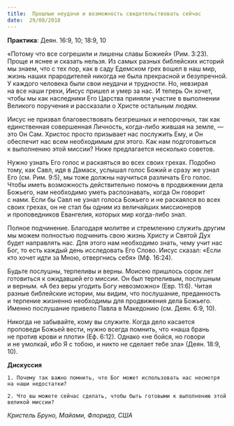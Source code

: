 ```yaml
---
title:  Прошлые неудачи и возможность свидетельствовать сейчас
date:  29/08/2018
---
```


**Практика**: Деян. 16:9, 10; 18:9, 10

«Потому что все согрешили и лишены славы Божией» (Рим. 3:23). Проще и яснее и сказать нельзя. Из самых разных библейских историй мы знаем, что с тех пор, как в саду Едемском грех вошел в наш мир, жизнь наших прародителей никогда не была прекрасной и безупречной. У каждого человека были свои неудачи и трудности. Но, невзирая на все наши грехи, Иисус пришел и умер за нас. И теперь Он хочет, чтобы мы как наследники Его Царства приняли участие в выполнении Великого поручения и рассказали о Христе остальным людям.

Иисус не призвал благовествовать безгрешных и непорочных, так как единственная совершенная Личность, когда-либо жившая на земле, — это Он Сам. Христос просто призывает нас послужить Ему, и Он обеспечит нас всем необходимым для этого. Как нам подготовиться к выполнению этой миссии? Ниже предлагается несколько советов.

Нужно узнать Его голос и раскаяться во всех своих грехах. Подобно тому, как Савл, идя в Дамаск, услышал голос Божий и сразу же узнал Его (см. Рим. 9:5), мы тоже должны научиться различать Его голос. Чтобы иметь возможность действительно помочь в продвижении дела Божьего, нам необходимо уметь распознавать, когда Он говорит с нами. Если бы Савл не узнал голоса Божьего и не раскаялся во всех своих грехах, он не стал бы одним из величайших миссионеров и проповедников Евангелия, которых мир когда-либо знал.

Полное подчинение. Благодаря молитве и стремлению служить другим мы можем полностью подчинить свою жизнь Христу и Святой Дух будет направлять нас. Для этого нам необходимо знать, чему учит нас Бог, то есть каждый день исследовать Его Слово. Иисус сказал: «Если кто хочет идти за Мною, отвергнись себя» (Мф. 16:24).

Будьте послушны, терпеливы и верны. Моисею пришлось сорок лет готовиться к ожидавшей его миссии. Он был терпеливым, послушным и верным. «А без веры угодить Богу невозможно» (Евр. 11:6). Читая разные библейские истории, мы видим, что послушание, преданность и терпение жизненно необходимы для продвижения дела Божьего. Именно послушание привело Павла в Македонию (см. Деян. 6:9, 10).

Никогда не забывайте, кому вы служите. Когда дело касается проповеди Божьей вести, нужно всегда помнить, что «наша брань не против крови и плоти» (Еф. 6:12). Однако «не бойся, но говори и не умолкай, ибо Я с тобою, и никто не сделает тебе зла» (Деян. 18:9, 10).

**Дискуссия**

`1.	Почему так важно помнить, что Бог может использовать нас несмотря на наши недостатки?`

`2.	Что вы можете сейчас сделать, чтобы быть готовыми к выполнению этой великой миссии?`

_Кристель Бруно, Майами, Флорида, США_